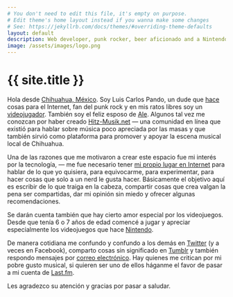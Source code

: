 ```yaml
---
# You don't need to edit this file, it's empty on purpose.
# Edit theme's home layout instead if you wanna make some changes
# See: https://jekyllrb.com/docs/themes/#overriding-theme-defaults
layout: default
description: Web developer, punk rocker, beer aficionado and a Nintendo freak since 1990. | Desarrollador web, punk rocker, aficionado de la cerveza y un fan de Nintendo desde 1990.
image: /assets/images/logo.png
---
```


<h1 class="text-center">{{ site.title }}</h1>

<span class="first-letter">H</span>ola desde [Chihuahua, México][1]. Soy Luis Carlos Pando, un dude que [hace][2] cosas para el Internet, fan del punk rock y en mis ratos libres soy un [videojugador][3]. También soy el feliz esposo de [Ale][4]. Algunos tal vez me conozcan por haber creado [Hitz-Musik.net][5] ― una comunidad en línea que existió para hablar sobre música poco apreciada por las masas y que también sirvió como plataforma para promover y apoyar la escena musical local de Chihuahua.


Una de las razones que me motivaron a crear este espacio fue mi interés por la tecnología, ― me fue necesario tener [mi propio lugar en Internet][6] para hablar de lo que yo quisiera, para equivocarme, para experimentar, para hacer cosas que solo a un nerd le gusta hacer. Básicamente el objetivo aquí es escribir de lo que traiga en la cabeza, compartir cosas que crea valgan la pena ser compartidas, dar mi opinión sin miedo y ofrecer algunas recomendaciones.

Se darán cuenta también que hay cierto amor especial por los videojuegos. Desde que tenía 6 o 7 años de edad comencé a jugar y apreciar especialmente los videojuegos que hace [Nintendo][7].

De manera cotidiana me confundo y confundo a los demás en [Twitter][8] (y a veces en Facebook), comparto cosas sin significado en [Tumblr][9] y también respondo mensajes por [correo electrónico][10]. Hay quienes me critican por mi pobre gusto musical, si quieren ser uno de ellos háganme el favor de pasar a mi cuenta de [Last.fm][11].

Les agradezco su atención y gracias por pasar a saludar.

[1]: http://www.municipiochihuahua.gob.mx/
[2]: https://github.com/luiscarlospando
[3]: /live/
[4]: https://www.instagram.com/primitivegirl
[5]: http://hitz-musik.net
[6]: https://blog.luiscarlospando.net/
[7]: /nintendo/
[8]: http://twitter.com/intent/user?screen_name=mijo&lang=es
[9]: http://fakechorus.tumblr.com/
[10]: mailto:luiscarlos@luiscarlospando.net
[11]: http://www.last.fm/user/hmstarlight/